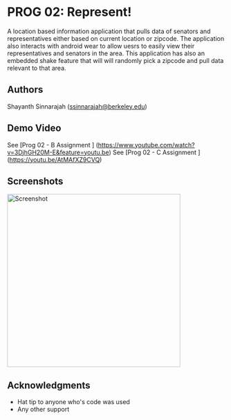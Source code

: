 # PROG 02: Represent!

A location based information application that pulls data of senators and representatives either based on current location or zipcode. The application also interacts with android wear to allow uesrs to easily view their representatives and senators in the area. This application has also an embedded shake feature that will will randomly pick a zipcode and pull data relevant to that area. 

## Authors

Shayanth Sinnarajah ([ssinnarajah@berkeley.edu](mailto:ssinnarajah@berkeley.edu))

## Demo Video

See [Prog 02 - B Assignment ] (https://www.youtube.com/watch?v=3DjhGH20M-E&feature=youtu.be)
See [Prog 02 - C Assignment ] (https://youtu.be/AtMAfXZ9CVQ)

## Screenshots

<img src="screenshots/main.png" height="400" alt="Screenshot"/>

## Acknowledgments

* Hat tip to anyone who's code was used
* Any other support
